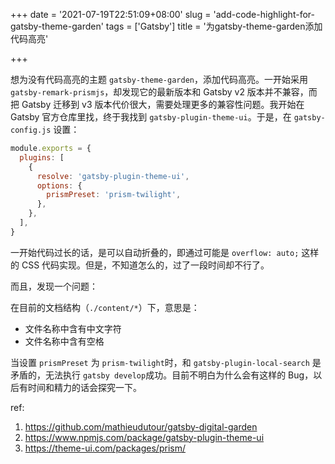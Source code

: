 +++
date = '2021-07-19T22:51:09+08:00'
slug = 'add-code-highlight-for-gatsby-theme-garden'
tags = ['Gatsby']
title = '为gatsby-theme-garden添加代码高亮'

+++

想为没有代码高亮的主题 `gatsby-theme-garden`，添加代码高亮。一开始采用 `gatsby-remark-prismjs`，却发现它的最新版本和 Gatsby v2 版本并不兼容，而把 Gatsby 迁移到 v3 版本代价很大，需要处理更多的兼容性问题。我开始在 Gatsby 官方仓库里找，终于我找到 `gatsby-plugin-theme-ui`。于是，在 `gatsby-config.js` 设置：

```js
module.exports = {
  plugins: [
    {
      resolve: 'gatsby-plugin-theme-ui',
      options: {
        prismPreset: 'prism-twilight',
      },
    },
  ],
}
```

一开始代码过长的话，是可以自动折叠的，即通过可能是 `overflow: auto;` 这样的 CSS 代码实现。但是，不知道怎么的，过了一段时间却不行了。

而且，发现一个问题：

在目前的文档结构（`./content/*`）下，意思是：

- 文件名称中含有中文字符
- 文件名称中含有空格

当设置 `prismPreset` 为 `prism-twilight`时，和 `gatsby-plugin-local-search` 是矛盾的，无法执行 `gatsby develop`成功。目前不明白为什么会有这样的 Bug，以后有时间和精力的话会探究一下。

ref:

1. <https://github.com/mathieudutour/gatsby-digital-garden>
2. <https://www.npmjs.com/package/gatsby-plugin-theme-ui>
3. <https://theme-ui.com/packages/prism/>
